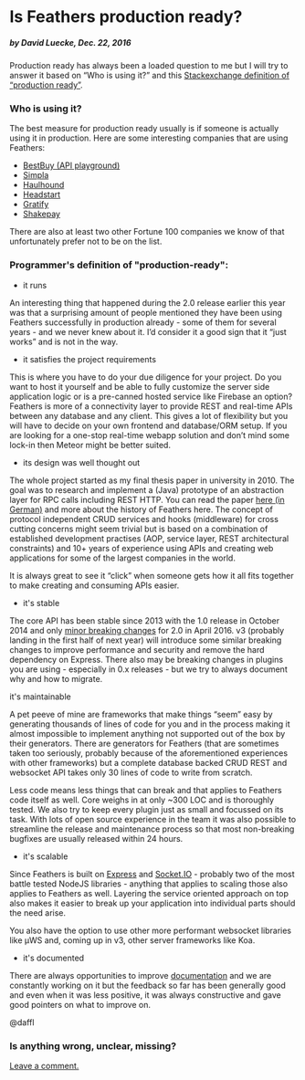 # Is Feathers production ready?

##### by David Luecke, Dec. 22, 2016

Production ready has always been a loaded question to me but I will try to answer it
based on “Who is using it?” and this
[Stackexchange definition of “production ready”](http://softwareengineering.stackexchange.com/questions/61726/define-production-ready).

### Who is using it?

The best measure for production ready usually is if someone is actually using it in production.
Here are some interesting companies that are using Feathers:

- [BestBuy (API playground)](https://github.com/BestBuy/api-playground)
- [Simpla](https://www.simpla.io/)
- [Haulhound](https://haulhound.com/)
- [Headstart](http://www.headstartapp.com/)
- [Gratify](https://gratifyhq.com/)
- [Shakepay](https://shakepay.co/#/)

There are also at least two other Fortune 100 companies we know of
that unfortunately prefer not to be on the list.

### Programmer's definition of "production-ready":

- it runs

An interesting thing that happened during the 2.0 release earlier this year was that
a surprising amount of people mentioned they have been using Feathers successfully in production
already - some of them for several years - and we never knew about it.
I’d consider it a good sign that it “just works” and is not in the way.

- it satisfies the project requirements

This is where you have to do your due diligence for your project.
Do you want to host it yourself and be able to fully customize the server side application logic
or is a pre-canned hosted service like Firebase an option?
Feathers is more of a connectivity layer to provide REST and real-time APIs between any database
and any client.
This gives a lot of flexibility but you will have to decide on your own frontend
and database/ORM setup.
If you are looking for a one-stop real-time webapp solution
and don’t mind some lock-in then Meteor might be better suited.

- its design was well thought out

The whole project started as my final thesis paper in university in 2010.
The goal was to research and implement a (Java) prototype of an abstraction layer
for RPC calls including REST HTTP. You can read the paper
[here (in German)](https://github.com/daffl/bsc.tex)
and more about the history of Feathers here.
The concept of protocol independent CRUD services and hooks (middleware) for cross cutting concerns
might seem trivial but is based on a combination of established development practises
(AOP, service layer, REST architectural constraints) and 10+ years of experience using APIs
and creating web applications for some of the largest companies in the world.

It is always great to see it “click” when someone gets how it all fits together to make creating and consuming APIs easier.

- it's stable

The core API has been stable since 2013 with the 1.0 release in October 2014 and only
[minor breaking changes](https://docs.feathersjs.com/guides/migrating.html)
for 2.0 in April 2016.
v3 (probably landing in the first half of next year) will introduce some similar breaking changes
to improve performance and security and remove the hard dependency on Express.
There also may be breaking changes in plugins you are using - especially in 0.x releases -
but we try to always document why and how to migrate.

it's maintainable

A pet peeve of mine are frameworks that make things “seem” easy by generating thousands of lines of code for you
and in the process making it almost impossible to implement anything not supported out of the box by their generators.
There are generators for Feathers (that are sometimes taken too seriously,
probably because of the aforementioned experiences with other frameworks)
but a complete database backed CRUD REST and websocket API takes only 30 lines of code to write from scratch.

Less code means less things that can break and that applies to Feathers code itself as well.
Core weighs in at only ~300 LOC and is thoroughly tested.
We also try to keep every plugin just as small and focussed on its task.
With lots of open source experience in the team it was also possible to streamline the release and
maintenance process so that most non-breaking bugfixes are usually released within 24 hours.

- it's scalable

Since Feathers is built on
[Express](http://expressjs.com/) and 
[Socket.IO](http://socket.io/) - probably two of the most battle tested NodeJS libraries -
anything that applies to scaling those also applies to Feathers as well.
Layering the service oriented approach on top also makes it easier to break up your application
into individual parts should the need arise.

You also have the option to use other more performant websocket libraries like µWS and, coming up in v3, other server frameworks like Koa.

- it's documented

There are always opportunities to improve
[documentation](https://docs.feathersjs.com/)
and we are constantly working on it but the feedback so far has been generally good
and even when it was less positive, it was always constructive and gave good pointers on what to improve on.

@daffl

### Is anything wrong, unclear, missing?
[Leave a comment.](https://github.com/feathersjs/feathers-guide/issues/new?title=Comment:Step-Production-ready&body=Comment:Step-Production-ready)

